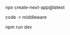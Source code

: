 <!-- middleware help to modify the request
before request reach to the destination before those send  json data before that we update the request we stop the request and i want change you -->

<!-- https://nextjs.org/docs/app/api-reference/file-conventions/middleware -->

<!-- The middleware.js|ts file is used to write Middleware and run code on the server before a request is completed. Then, based on the incoming request, you can modify the response by rewriting, redirecting, modifying the request or response headers, or responding directly.

Middleware executes before routes are rendered. It's particularly useful for implementing custom server-side logic like 

authentication, logging, or handling redirects. -->

npx create-next-app@latest

code -r middleware

npm run dev
